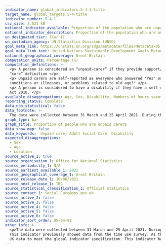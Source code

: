 ```yaml
---
indicator_name: global_indicators.5-4-1-title
target_name: global_targets.5-4-title
indicator_number: 5.4.1
csv_size: 3.521 kB
national_indicator_available: Proportion of the population who are unpaid carers
national_indicator_description: Proportion of the population who are unpaid carers, by time spent on unpaid care, disability status, age and sex. 
un_designated_tier: Tier II
un_custodian_agency: UN Statistics Division (UNSD)
goal_meta_link: https://unstats.un.org/sdgs/metadata/files/Metadata-05-04-01.pdf
goal_meta_link_text: United Nations Sustainable Development Goals Metadata (PDF 337 KB)
national_geographical_coverage: Great Britain 
computation_units: Percentage (%)
computation_definitions: >-
  <p> A person is considered an “unpaid-carer” if they provide support/care to an individual who has needs due to physical or mental health condition(s) or illness(es), or problems related to old age. This definition is consistent with the Government Statistical Service (GSS) harmonised
  “core” definition </p>
  <p> Unpaid carers are self-reported as everyone who answered "Yes" or "No" to the question:  "In the past seven days, did you look after or give any help or support to, anyone inside or outside your household because they have: long-term physical or mental health
  conditions or illnesses, or problems related to old age?" </p>
  <p> A person is considered to have a disability if they have a self-reported long-standing illness, condition or impairment which causes difficulty with day-to-day activities. This definition is consistent with the Equality
  Act 2010. </p>
available_disaggregations: Age, Sex, Disability, Numbers of hours spent 
reporting_status: Complete
data_non_statistical: false
data_footnote: >-
  The data were collected between 31 March and 25 April 2021. During this period the “rule of 6” was in place in England (29 March), “stay local” restrictions were lifted in Wales (from 27 March), and “stay home” rules in Scotland were replaced by “stay local” rules (2 April).
graph_type: bar
graph_title: Proportion of people who are unpaid carers
data_show_map: false
data_keywords:  Unpaid care; Adult Social Care; Disability 
expected_disaggregations:
  - Sex
  - Age
  - Location
source_active_1: true
source_organisation_1: Office for National Statistics
source_periodicity_1: N/A 
source_earliest_available_1: 2021
source_geographical_coverage_1: Great Britain 
source_release_date_1: 10/06/2021
source_next_release_1: TBC
source_statistical_classification_1: Official statistics
source_contact_1: Social.Care@ons.gov.uk
source_active_2: false
source_active_3: false
source_active_4: false
source_active_5: false
source_active_6: false
indicator_sort_order: 05-04-01
other_info: >-
  <p>The data were collected between 31 March and 25 April 2021. During this period the “rule of 6” was in place in England (29 March), “stay local” restrictions were lifted in Wales (from 27 March), and “stay home” rules in Scotland were replaced by “stay local” rules (2 April).</p>  <p>
  This indicator previously showed data from the time use survey. As this  data is discontinues it has been replaced by data from the OPN, currently displayed </p>  This indicator is being used as an approximation of the UN SDG Indicator. Where possible, we will work to identify or develop
  UK data to meet the global indicator specification. This indicator has been identified in collaboration with topic experts.
---
```

